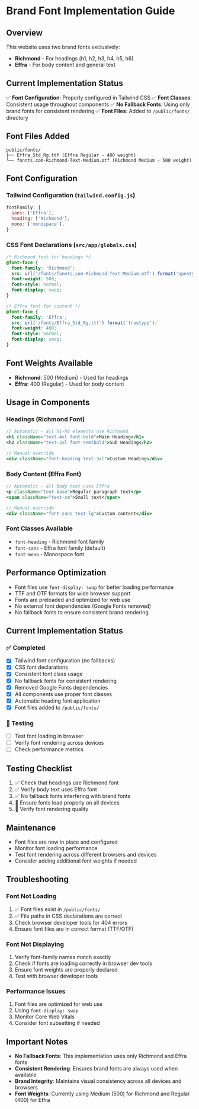# Brand Font Implementation Guide

## Overview
This website uses two brand fonts exclusively:
- **Richmond** - For headings (h1, h2, h3, h4, h5, h6)
- **Effra** - For body content and general text

## Current Implementation Status
✅ **Font Configuration**: Properly configured in Tailwind CSS
✅ **Font Classes**: Consistent usage throughout components
✅ **No Fallback Fonts**: Using only brand fonts for consistent rendering
✅ **Font Files**: Added to `/public/fonts/` directory

## Font Files Added
```
public/fonts/
├── Effra_Std_Rg.ttf (Effra Regular - 400 weight)
└── fonnts.com-Richmond-Text-Medium.otf (Richmond Medium - 500 weight)
```

## Font Configuration

### Tailwind Configuration (`tailwind.config.js`)
```javascript
fontFamily: {
  sans: ['Effra'],
  heading: ['Richmond'],
  mono: ['monospace'],
}
```

### CSS Font Declarations (`src/app/globals.css`)
```css
/* Richmond font for headings */
@font-face {
  font-family: 'Richmond';
  src: url('/fonts/fonnts.com-Richmond-Text-Medium.otf') format('opentype');
  font-weight: 500;
  font-style: normal;
  font-display: swap;
}

/* Effra font for content */
@font-face {
  font-family: 'Effra';
  src: url('/fonts/Effra_Std_Rg.ttf') format('truetype');
  font-weight: 400;
  font-style: normal;
  font-display: swap;
}
```

## Font Weights Available
- **Richmond**: 500 (Medium) - Used for headings
- **Effra**: 400 (Regular) - Used for body content

## Usage in Components

### Headings (Richmond Font)
```jsx
// Automatic - all h1-h6 elements use Richmond
<h1 className="text-4xl font-bold">Main Heading</h1>
<h2 className="text-2xl font-semibold">Sub Heading</h2>

// Manual override
<div className="font-heading text-3xl">Custom Heading</div>
```

### Body Content (Effra Font)
```jsx
// Automatic - all body text uses Effra
<p className="text-base">Regular paragraph text</p>
<span className="text-sm">Small text</span>

// Manual override
<div className="font-sans text-lg">Custom content</div>
```

### Font Classes Available
- `font-heading` - Richmond font family
- `font-sans` - Effra font family (default)
- `font-mono` - Monospace font

## Performance Optimization
- Font files use `font-display: swap` for better loading performance
- TTF and OTF formats for wide browser support
- Fonts are preloaded and optimized for web use
- No external font dependencies (Google Fonts removed)
- No fallback fonts to ensure consistent brand rendering

## Current Implementation Status

### ✅ Completed
- [x] Tailwind font configuration (no fallbacks)
- [x] CSS font declarations
- [x] Consistent font class usage
- [x] No fallback fonts for consistent rendering
- [x] Removed Google Fonts dependencies
- [x] All components use proper font classes
- [x] Automatic heading font application
- [x] Font files added to `/public/fonts/`

### 🔄 Testing
- [ ] Test font loading in browser
- [ ] Verify font rendering across devices
- [ ] Check performance metrics

## Testing Checklist
1. ✅ Check that headings use Richmond font
2. ✅ Verify body text uses Effra font
3. ✅ No fallback fonts interfering with brand fonts
4. 🔄 Ensure fonts load properly on all devices
5. 🔄 Verify font rendering quality

## Maintenance
- Font files are now in place and configured
- Monitor font loading performance
- Test font rendering across different browsers and devices
- Consider adding additional font weights if needed

## Troubleshooting

### Font Not Loading
1. ✅ Font files exist in `/public/fonts/`
2. ✅ File paths in CSS declarations are correct
3. Check browser developer tools for 404 errors
4. Ensure font files are in correct format (TTF/OTF)

### Font Not Displaying
1. Verify font-family names match exactly
2. Check if fonts are loading correctly in browser dev tools
3. Ensure font weights are properly declared
4. Test with browser developer tools

### Performance Issues
1. Font files are optimized for web use
2. Using `font-display: swap`
3. Monitor Core Web Vitals
4. Consider font subsetting if needed

## Important Notes
- **No Fallback Fonts**: This implementation uses only Richmond and Effra fonts
- **Consistent Rendering**: Ensures brand fonts are always used when available
- **Brand Integrity**: Maintains visual consistency across all devices and browsers
- **Font Weights**: Currently using Medium (500) for Richmond and Regular (400) for Effra 